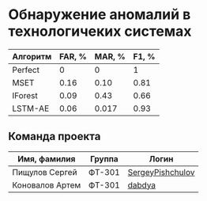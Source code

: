 # Обнаружение аномалий в технологичеких системах

Алгоритм  | FAR, % | MAR, % | F1, %
--- | --- | --- | --- |
Perfect | 0 | 0 | 1
MSET | 0.16 | 0.10 | 0.81
IForest | 0.09 | 0.43 | 0.66
LSTM-AE | 0.06 | 0.017 | 0.93

## Команда проекта

Имя, фамилия  | Группа | Логин
--- | --- | --- |
Пищулов Сергей | ФТ-301 | <a href=https://github.com/SergeyPishchulov>SergeyPishchulov</a>
Коновалов Артем | ФТ-301 | <a href=https://github.com/dabdya>dabdya</a>
